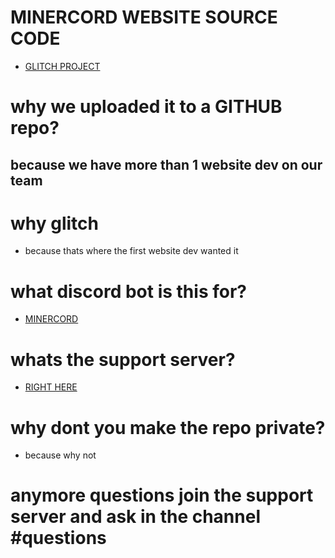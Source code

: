 # MINERCORD WEBSITE SOURCE CODE

- [GLITCH PROJECT](https://glitch.com/edit/#!/minercord)

# why we uploaded it to a GITHUB repo?

## because we have more than 1 website dev on our team

# why glitch

- because thats where the first website dev wanted it

# what discord bot is this for?

- [MINERCORD](https://discord.com/api/oauth2/authorize?client_id=635230214603145230&permissions=130048&scope=bot)

# whats the support server?

- [RIGHT HERE](https://bit.ly/MinerCordDB)

# why dont you make the repo private?

- because why not

# anymore questions join the support server and ask in the channel #questions
